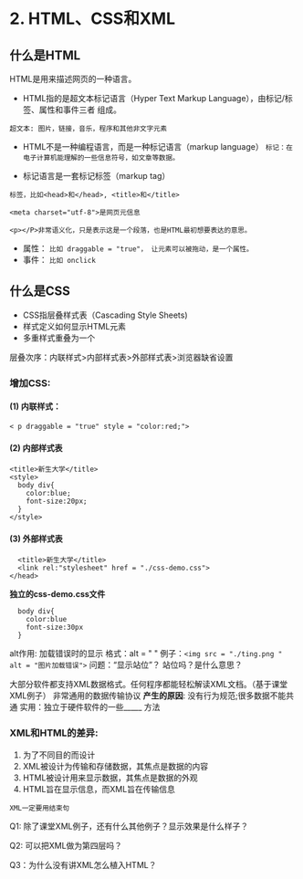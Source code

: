 # 2. HTML、CSS和XML

## 什么是HTML
HTML是用来描述网页的一种语言。
- HTML指的是超文本标记语言（Hyper Text Markup Language），由标记/标签、属性和事件三者 组成。

```超文本: 图片，链接，音乐，程序和其他非文字元素```
- HTML不是一种编程语言，而是一种标记语言（markup language）
```标记：在电子计算机能理解的一些信息符号，如文章等数据。```

- 标记语言是一套标记标签（markup tag）

```标签，比如<head>和</head>, <title>和</title>```

```<meta charset="utf-8">是网页元信息```

```<p></P>非常语义化，只是表示这是一个段落，也是HTML最初想要表达的意思。```

- 属性：
```比如 draggable = "true"， 让元素可以被拖动，是一个属性。```
- 事件：
```比如 onclick```


## 什么是CSS
- CSS指层叠样式表（Cascading Style Sheets)
- 样式定义如何显示HTML元素
- 多重样式重叠为一个

层叠次序：内联样式>内部样式表>外部样式表>浏览器缺省设置

### 增加CSS:  
#### (1) 内联样式：
```
< p draggable = "true" style = "color:red;">
```

#### (2) 内部样式表
```
<title>新生大学</title>
<style>
  body div{
    color:blue;
    font-size:20px;
  }
</style>
```
#### (3) 外部样式表
```
  <title>新生大学</title>
  <link rel:"stylesheet" href = "./css-demo.css">
</head>
```
 
**独立的css-demo.css文件**
```
  body div{
    color:blue
    font-size:30px 
  }
```

alt作用: 加载错误时的显示 
格式：alt = " "
例子：`<img src = "./ting.png " alt = "图片加载错误">`
问题：“显示站位”？ 站位吗？是什么意思？

大部分软件都支持XML数据格式。任何程序都能轻松解读XML文档。（基于课堂XML例子）
非常通用的数据传输协议
**产生的原因**: 没有行为规范;很多数据不能共通
实用：独立于硬件软件的一些_____ 方法

### XML和HTML的差异:
1. 为了不同目的而设计
2. XML被设计为传输和存储数据，其焦点是数据的内容
3. HTML被设计用来显示数据，其焦点是数据的外观
4. HTML旨在显示信息，而XML旨在传输信息

`XML一定要用结束句`

Q1: 除了课堂XML例子，还有什么其他例子？显示效果是什么样子？  

Q2: 可以把XML做为第四层吗？  

Q3：为什么没有讲XML怎么植入HTML？  



